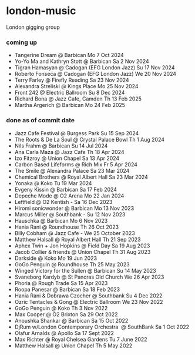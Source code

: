 # london-music
London gigging group

### coming up
 - Tangerine Dream @ Barbican Mo 7 Oct 2024
 - Yo-Yo Ma and Kathryn Stott @ Barbican Sa 2 Nov 2024
 - Tigran Hamasyan @ Cadogan (EFG London Jazz) Su 17 Nov 2024
 - Roberto Fonseca @ Cadogan (EFG London Jazz) We 20 Nov 2024
 - Terry Farley @ Firefly Reading Sa 23 Nov 2024
 - Alexandra Streliski @ Kings Place Mo 25 Nov 2024 
 - Front 242 @ Electric Ballroom Su 8 Dec 2024
 - Richard Bona @ Jazz Cafe, Camden Th 13 Feb 2025
 - Martha Argerich @ Barbican Mo 24 Feb 2025

### done as of commit date
 - Jazz Cafe Festival @ Burgess Park Su 15 Sep 2024
 - The Roots & De La Soul @ Crystal Palace Bowl Th 1 Aug 2024
 - Nils Frahm @ Barbican Su 14 Jul 2024
 - Ana Carla Maza @ Jazz Cafe Th 18 Apr 2024
 - Izo Fitzroy @ Union Chapel Sa 13 Apr 2024
 - Carbon Based Lifeforms @ Rich Mix Fr 5 Apr 2024
 - The Smile @ Alexandra Palace Sa 23 Mar 2024
 - Chemical Brothers @ Royal Albert Hall Sa 23 Mar 2024
 - Yonaka @ Koko Tu 19 Mar 2024
 - Evgeny Kissin @ Barbican Sa 17 Feb 2024
 - Depeche Mode @ O2 Arena Mo 22 Jan 2024
 - Leftfield @ O2 Kentish - Sa 16 Dec 2023
 - Hiromi sonicwonder @ Barbican Mo 13 Nov 2023
 - Marcus Miller @ Southbank - Su 12 Nov 2023
 - Hauschka @ Barbican Mo 6 Nov 2023
 - Hania Rani @ Roundhouse Th 26 Oct 2023
 - Billy Cobham @ Jazz Cafe - We 25 October 2023
 - Matthew Halsall @ Royal Albert Hall Th 21 Sep 2023
 - Aphex Twin + Jon Hopkins @ Field Day Sa 19 Aug 2023
 - Jacob Collier & friends @ Union Chapel Th 31 Aug 2023
 - Darkside @ Koko Mo 19 Jun 2023
 - GoGo Penguin @ Roundhouse Th 25 May 2023
 - Winged Victory for the Sullen @ Barbican Su 14 May 2023
 - Svaneborg Kardyb @ St Pancras Old Church We 26 Apr 2023
 - Phoria @ Rough Trade Sa 15 Apr 2023
 - Roopa Panesar @ Barbican Sa 18 Feb 2023
 - Hania Rani & Dobrawa Czocher @ Southbank Su 4 Dec 2022
 - Ozric Tentacles & Gong @ Electric Ballroom We 23 Nov 2022
 - GoGo Penguin @ Koko Th 3 Nov 2022
 - Max Cooper @ O2 Brixton Sa 29 Oct 2022
 - Anoushka Shankar @ Barbican Sa 15 Oct 2022
 - DjRum w/London Contemporary Orchestra  @ SouthBank Sa 1 Oct 2022
 - Olafur Arnalds @ Apollo Sa 17 Sept 2022
 - Max Richter @ Royal Chelsea Gardens Tu 7 June 2022
 - Matthew Halsall @ Union Chapel Th 5 May 2022

